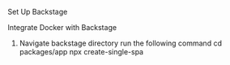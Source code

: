 Set Up Backstage

Integrate Docker with Backstage
1. Navigate backstage directory
run the following command
cd packages/app
npx create-single-spa

